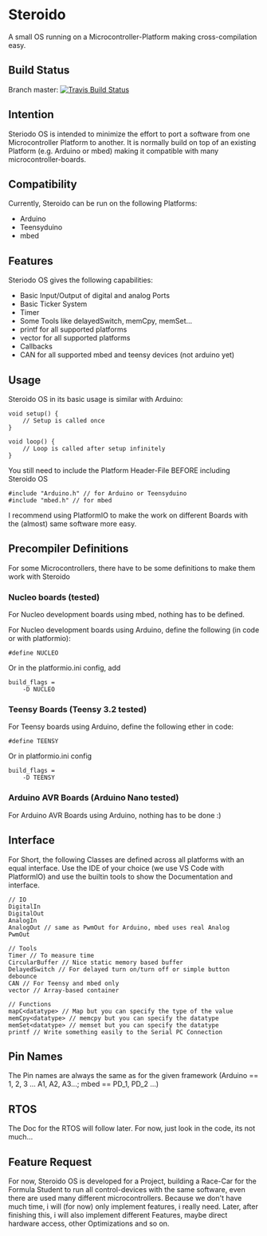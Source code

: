 # Steroido
A small OS running on a Microcontroller-Platform making cross-compilation easy.

## Build Status
Branch master: [![Travis Build Status](https://api.travis-ci.org/timoxd7/Steroido.svg?branch=master)](https://travis-ci.org/timoxd7/Steroido)

## Intention
Steriodo OS is intended to minimize the effort to port a software from one Microcontroller Platform to another. It is normally build on top of an existing Platform (e.g. Arduino or mbed) making it compatible with many microcontroller-boards.

## Compatibility
Currently, Steroido can be run on the following Platforms:
- Arduino
- Teensyduino
- mbed

## Features
Steriodo OS gives the following capabilities:
- Basic Input/Output of digital and analog Ports
- Basic Ticker System
- Timer
- Some Tools like delayedSwitch, memCpy, memSet...
- printf for all supported platforms
- vector for all supported platforms
- Callbacks
- CAN for all supported mbed and teensy devices (not arduino yet)

## Usage
Steroido OS in its basic usage is similar with Arduino:

    void setup() {
        // Setup is called once
    }
  
    void loop() {
        // Loop is called after setup infinitely
    }

You still need to include the Platform Header-File BEFORE including Steroido OS

    #include "Arduino.h" // for Arduino or Teensyduino
    #include "mbed.h" // for mbed

I recommend using PlatformIO to make the work on different Boards with the (almost) same software more easy.

## Precompiler Definitions
For some Microcontrollers, there have to be some definitions to make them work with Steroido

### Nucleo boards (tested)
For Nucleo development boards using mbed, nothing has to be defined.

For Nucleo development boards using Arduino, define the following (in code or with platformio):

    #define NUCLEO

Or in the platformio.ini config, add

    build_flags =
        -D NUCLEO

### Teensy Boards (Teensy 3.2 tested)
For Teensy boards using Arduino, define the following ether in code:

    #define TEENSY

Or in platformio.ini config

    build_flags =
        -D TEENSY

### Arduino AVR Boards (Arduino Nano tested)
For Arduino AVR Boards using Arduino, nothing has to be done :)

## Interface
For Short, the following Classes are defined across all platforms with an equal interface. Use the IDE of your choice (we use VS Code with PlatformIO) and use the builtin tools to show the Documentation and interface.

    // IO
    DigitalIn
    DigitalOut
    AnalogIn
    AnalogOut // same as PwmOut for Arduino, mbed uses real Analog
    PwmOut

    // Tools
    Timer // To measure time
    CircularBuffer // Nice static memory based buffer
    DelayedSwitch // For delayed turn on/turn off or simple button debounce
    CAN // For Teensy and mbed only
    vector // Array-based container

    // Functions
    mapC<datatype> // Map but you can specify the type of the value
    memCpy<datatype> // memcpy but you can specify the datatype
    memSet<datatype> // memset but you can specify the datatype
    printf // Write something easily to the Serial PC Connection

## Pin Names
The Pin names are always the same as for the given framework (Arduino == 1, 2, 3 ... A1, A2, A3...; mbed == PD_1, PD_2 ...)

## RTOS
The Doc for the RTOS will follow later. For now, just look in the code, its not much...
## Feature Request
For now, Steroido OS is developed for a Project, building a Race-Car for the Formula Student to run all control-devices with the same software, even there are used many different microcontrollers. Because we don't have much time, i will (for now) only implement features, i really need. Later, after finishing this, i will also implement different Features, maybe direct hardware access, other Optimizations and so on. 
